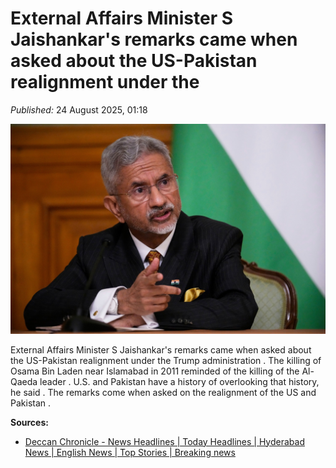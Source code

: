 #  External Affairs Minister S Jaishankar's remarks came when asked about the US-Pakistan realignment under the

*Published:* 24 August 2025, 01:18 

![cover](/images/External-Affairs-Minister-S-Jaishankar-s-remarks-came-when-asked-about-the-US-Pa-85c3d3.jpg)

 External Affairs Minister S Jaishankar's remarks came when asked about the US-Pakistan realignment under the Trump administration . The killing of Osama Bin Laden near Islamabad in 2011 reminded of the killing of the Al-Qaeda leader . U.S. and Pakistan have a history of overlooking that history, he said . The remarks come when asked on the realignment of the US and Pakistan .


**Sources:**

- [Deccan Chronicle - News Headlines | Today Headlines | Hyderabad News | English News | Top Stories | Breaking news](https://www.deccanchronicle.com/nation/current-affairs/jaishankar-reminds-us-of-ladens-killing-in-pakistan-1899368)
